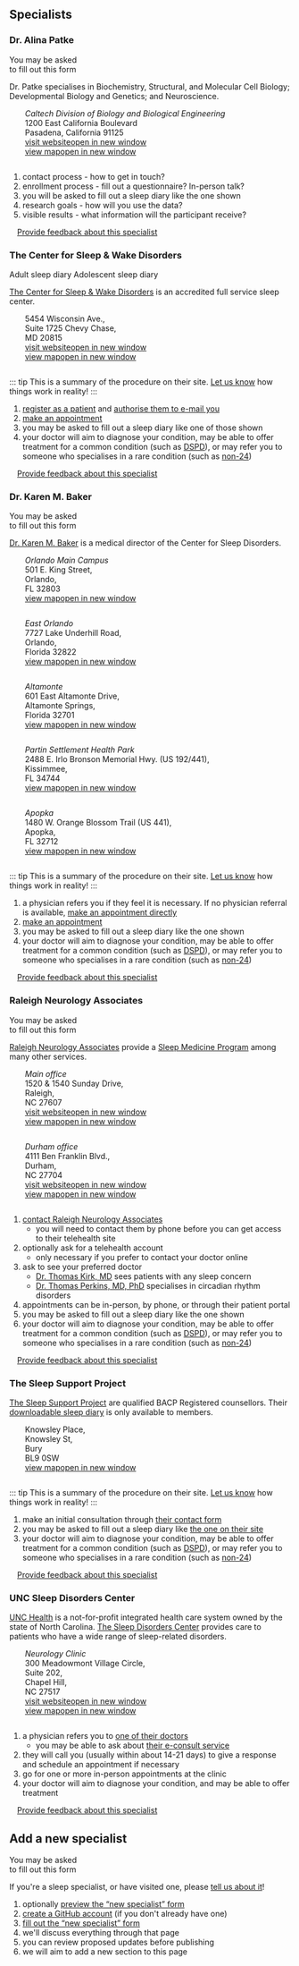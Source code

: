 <!--

  DO NOT EDIT THIS FILE DIRECTLY

  See https://github.com/sleepdiary/docs/blob/main/bin/generate-from-resources.js

 -->

<Map style="margin-top:1em" :markers="markers"/>

## Specialists

### Dr. Alina Patke

<ImageFrame :classes="['reactive']" link="/resources/forms/Dr. Alina Patke/Sleep_Log_without_data.pdf" base="" thumb="/../resources/thumbs/Dr. Alina Patke.jpg">
  You may be asked<br>to fill out this form
</ImageFrame>

Dr. Patke specialises in Biochemistry, Structural, and Molecular Cell Biology; Developmental Biology and Genetics; and Neuroscience.


<ShowOnClick>

<template v-slot:header>

#### Location

</template>

<div class="specialist-location"><div class="specialist-location-key fas fa-location-dot"></div><div><em>Caltech Division of Biology and Biological Engineering</em><br/>1200 East California Boulevard<br/>Pasadena, California 91125</div><div class="specialist-location-key fas fa-link"></div><a class="specialist-location-value" href="https://www.caltech.edu/map/campus/w-m-keck-engineering-laboratories" target="_blank" rel="noopener noreferrer">visit website<span><ExternalLinkIcon/><span class="external-link-icon-sr-only">open in new window</span></span></a><div class="specialist-location-key fas fa-map"></div><a class="specialist-location-value" href="https://maps.google.com/maps/@34.138420581508775,-118.12474313078803,19z" target="_blank" rel="noopener noreferrer">view map<span><ExternalLinkIcon/><span class="external-link-icon-sr-only">open in new window</span></span></a></div>

</ShowOnClick>

<ShowOnClick>

<template v-slot:header>

#### Procedure

</template>

1. contact process - how to get in touch?
2. enrollment process - fill out a questionnaire?  In-person talk?
3. you will be asked to fill out a sleep diary like the one shown
4. research goals - how will you use the data?
5. visible results - what information will the participant receive?

</ShowOnClick>

<div class="page-meta" style="clear:both;padding: 0 1em">

[Provide&nbsp;feedback&nbsp;about&nbsp;this&nbsp;specialist](https://github.com/sleepdiary/resources/issues/new?template=entity-feedback.md&title=Feedback+for+Dr.%20Alina%20Patke) <EntryUpdated date="2022-03-24"/>

</div>

### The Center for Sleep & Wake Disorders

<ImageFrame :classes="['reactive']" link="https://sleepdoc.com/wp-content/uploads/2019/10/sleep_log.pdf" base="" thumb="/../resources/thumbs/Center for Sleep and Wake Disorders-adult.jpg">
  Adult sleep diary
</ImageFrame>

<ImageFrame :classes="['reactive']" link="https://sleepdoc.com/wp-content/uploads/2019/10/Sleep-log-adolescent.pdf" base="" thumb="/../resources/thumbs/Center for Sleep and Wake Disorders-adolescent.jpg">
  Adolescent sleep diary
</ImageFrame>

[The Center for Sleep & Wake Disorders](https://sleepdoc.com/) is an accredited full service sleep center.

<ShowOnClick>

<template v-slot:header>

#### Location

</template>

<div class="specialist-location"><div class="specialist-location-key fas fa-location-dot"></div><div>5454 Wisconsin Ave.,<br/>Suite 1725 Chevy Chase,<br/>MD 20815</div><div class="specialist-location-key fas fa-link"></div><a class="specialist-location-value" href="https://sleepdoc.com/about#facility" target="_blank" rel="noopener noreferrer">visit website<span><ExternalLinkIcon/><span class="external-link-icon-sr-only">open in new window</span></span></a><div class="specialist-location-key fas fa-map"></div><a class="specialist-location-value" href="https://maps.google.com/maps/@38.962789082577665,-77.08724644403178,19z" target="_blank" rel="noopener noreferrer">view map<span><ExternalLinkIcon/><span class="external-link-icon-sr-only">open in new window</span></span></a></div>

</ShowOnClick>

<ShowOnClick>

<template v-slot:header>

#### Procedure

</template>

::: tip
This is a summary of the procedure on their site.  [Let us know](https://github.com/sleepdiary/resources/issues/new?template=procedure-feedback.md&title=Feedback+about+the+procedure+for+The%20Center%20for%20Sleep%20%26%20Wake%20Disorders) how things work in reality!
:::

1. [register as a patient](https://sleepdoc.com/appointments) and [authorise them to e-mail you](http://sleepdoc.com/emailauth)
2. [make an appointment](https://sleepdoc.com/contact-us)
3. you may be asked to fill out a sleep diary like one of those shown
4. your doctor will aim to diagnose your condition, may be able to offer treatment for a common condition (such as [DSPD](https://en.wikipedia.org/wiki/Delayed_sleep_phase_disorder)), or may refer you to someone who specialises in a rare condition (such as [non-24](https://en.wikipedia.org/wiki/Non-24-hour_sleep%E2%80%93wake_disorder))

</ShowOnClick>

<div class="page-meta" style="clear:both;padding: 0 1em">

[Provide&nbsp;feedback&nbsp;about&nbsp;this&nbsp;specialist](https://github.com/sleepdiary/resources/issues/new?template=entity-feedback.md&title=Feedback+for+The%20Center%20for%20Sleep%20%26%20Wake%20Disorders) <EntryUpdated date="2022-03-21"/>

</div>

### Dr. Karen M. Baker

<ImageFrame :classes="['reactive']" link="http://www.orlandosleep.com/forms/sleepdiary_v2.pdf" base="" thumb="/../resources/thumbs/Dr. Karen M. Baker.jpg">
  You may be asked<br>to fill out this form
</ImageFrame>

[Dr. Karen M. Baker](http://www.orlandosleep.com/) is a medical director of the Center for Sleep Disorders.

<ShowOnClick>

<template v-slot:header>

#### Locations

</template>

<div class="specialist-location"><div class="specialist-location-key fas fa-location-dot"></div><div><em>Orlando Main Campus</em><br/>501 E. King Street,<br/>Orlando,<br/>FL 32803</div><div class="specialist-location-key fas fa-map"></div><a class="specialist-location-value" href="https://maps.google.com/maps/@28.57840750276319,-81.3707357577434,19z" target="_blank" rel="noopener noreferrer">view map<span><ExternalLinkIcon/><span class="external-link-icon-sr-only">open in new window</span></span></a></div>
<div class="specialist-location"><div class="specialist-location-key fas fa-location-dot"></div><div><em>East Orlando</em><br/>7727 Lake Underhill Road,<br/>Orlando,<br/>Florida 32822</div><div class="specialist-location-key fas fa-map"></div><a class="specialist-location-value" href="https://maps.google.com/maps/@28.540574207076485,-81.28042285192419,19z" target="_blank" rel="noopener noreferrer">view map<span><ExternalLinkIcon/><span class="external-link-icon-sr-only">open in new window</span></span></a></div>
<div class="specialist-location"><div class="specialist-location-key fas fa-location-dot"></div><div><em>Altamonte</em><br/>601 East Altamonte Drive,<br/>Altamonte Springs,<br/>Florida 32701</div><div class="specialist-location-key fas fa-map"></div><a class="specialist-location-value" href="https://maps.google.com/maps/@28.666869116019466,-81.36967268657777,19z" target="_blank" rel="noopener noreferrer">view map<span><ExternalLinkIcon/><span class="external-link-icon-sr-only">open in new window</span></span></a></div>
<div class="specialist-location"><div class="specialist-location-key fas fa-location-dot"></div><div><em>Partin Settlement Health Park</em><br/>2488 E. Irlo Bronson Memorial Hwy. (US 192/441),<br/>Kissimmee,<br/>FL 34744</div><div class="specialist-location-key fas fa-map"></div><a class="specialist-location-value" href="https://maps.google.com/maps/@28.277648997831967,-81.34272387309291,19z" target="_blank" rel="noopener noreferrer">view map<span><ExternalLinkIcon/><span class="external-link-icon-sr-only">open in new window</span></span></a></div>
<div class="specialist-location"><div class="specialist-location-key fas fa-location-dot"></div><div><em>Apopka</em><br/>1480 W. Orange Blossom Trail (US 441),<br/>Apopka,<br/>FL 32712</div><div class="specialist-location-key fas fa-map"></div><a class="specialist-location-value" href="https://maps.google.com/maps/@28.68570028373127,-81.53690937123332,19z" target="_blank" rel="noopener noreferrer">view map<span><ExternalLinkIcon/><span class="external-link-icon-sr-only">open in new window</span></span></a></div>

</ShowOnClick>

<ShowOnClick>

<template v-slot:header>

#### Procedure

</template>

::: tip
This is a summary of the procedure on their site.  [Let us know](https://github.com/sleepdiary/resources/issues/new?template=procedure-feedback.md&title=Feedback+about+the+procedure+for+Dr.%20Karen%20M.%20Baker) how things work in reality!
:::

1. a physician refers you if they feel it is necessary.  If no physician referral is available, [make an appointment directly](http://www.orlandosleep.com/make-an-appointment.htm)
2. [make an appointment](http://www.orlandosleep.com/appointment-form.htm)
3. you may be asked to fill out a sleep diary like the one shown
4. your doctor will aim to diagnose your condition, may be able to offer treatment for a common condition (such as [DSPD](https://en.wikipedia.org/wiki/Delayed_sleep_phase_disorder)), or may refer you to someone who specialises in a rare condition (such as [non-24](https://en.wikipedia.org/wiki/Non-24-hour_sleep%E2%80%93wake_disorder))

</ShowOnClick>

<div class="page-meta" style="clear:both;padding: 0 1em">

[Provide&nbsp;feedback&nbsp;about&nbsp;this&nbsp;specialist](https://github.com/sleepdiary/resources/issues/new?template=entity-feedback.md&title=Feedback+for+Dr.%20Karen%20M.%20Baker) <EntryUpdated date="2022-03-21"/>

</div>

### Raleigh Neurology Associates

<ImageFrame :classes="['reactive']" link="/resources/forms/Raleigh Neurology Associates/Raleigh_Neurology_Sleep_Chart_blank.pdf" base="" thumb="/../resources/thumbs/Raleigh Neurology Associates.jpg">
  You may be asked<br>to fill out this form
</ImageFrame>

[Raleigh Neurology Associates](https://www.raleighneurology.com/about-us/who-we-are/) provide a [Sleep Medicine Program](https://www.raleighneurology.com/specialties-services/sleep-medicine/) among many other services.

<ShowOnClick>

<template v-slot:header>

#### Locations

</template>

<div class="specialist-location"><div class="specialist-location-key fas fa-location-dot"></div><div><em>Main office</em><br/>1520 & 1540 Sunday Drive,<br/>Raleigh,<br/>NC 27607</div><div class="specialist-location-key fas fa-link"></div><a class="specialist-location-value" href="https://www.raleighneurology.com/about-us/locations-directions/#locationwrap" target="_blank" rel="noopener noreferrer">visit website<span><ExternalLinkIcon/><span class="external-link-icon-sr-only">open in new window</span></span></a><div class="specialist-location-key fas fa-map"></div><a class="specialist-location-value" href="https://maps.google.com/maps/@35.80053098712522,-78.73183784706966,19z" target="_blank" rel="noopener noreferrer">view map<span><ExternalLinkIcon/><span class="external-link-icon-sr-only">open in new window</span></span></a></div>
<div class="specialist-location"><div class="specialist-location-key fas fa-location-dot"></div><div><em>Durham office</em><br/>4111 Ben Franklin Blvd.,<br/>Durham,<br/>NC 27704</div><div class="specialist-location-key fas fa-link"></div><a class="specialist-location-value" href="https://www.raleighneurology.com/about-us/locations-directions/#durham" target="_blank" rel="noopener noreferrer">visit website<span><ExternalLinkIcon/><span class="external-link-icon-sr-only">open in new window</span></span></a><div class="specialist-location-key fas fa-map"></div><a class="specialist-location-value" href="https://maps.google.com/maps/@36.04620121418172,-78.89819192723982,19z" target="_blank" rel="noopener noreferrer">view map<span><ExternalLinkIcon/><span class="external-link-icon-sr-only">open in new window</span></span></a></div>

</ShowOnClick>

<ShowOnClick>

<template v-slot:header>

#### Procedure

</template>

1. [contact Raleigh Neurology Associates](https://www.raleighneurology.com/about-us/ways-to-contact-us/#makeappointment)
   * you will need to contact them by phone before you can get access to their telehealth site
2. optionally ask for a telehealth account
   * only necessary if you prefer to contact your doctor online
3. ask to see your preferred doctor
   * [Dr. Thomas Kirk, MD](https://www.raleighneurology.com/about-us/meet-our-physicians/thomas-kirk-md/) sees patients with any sleep concern
   * [Dr. Thomas Perkins, MD, PhD](https://www.raleighneurology.com/about-us/meet-our-physicians/thomas-perkins-md-phd/) specialises in circadian rhythm disorders
4. appointments can be in-person, by phone, or through their patient portal
5. you may be asked to fill out a sleep diary like the one shown
6. your doctor will aim to diagnose your condition, may be able to offer treatment for a common condition (such as [DSPD](https://en.wikipedia.org/wiki/Delayed_sleep_phase_disorder)), or may refer you to someone who specialises in a rare condition (such as [non-24](https://en.wikipedia.org/wiki/Non-24-hour_sleep%E2%80%93wake_disorder))

</ShowOnClick>

<div class="page-meta" style="clear:both;padding: 0 1em">

[Provide&nbsp;feedback&nbsp;about&nbsp;this&nbsp;specialist](https://github.com/sleepdiary/resources/issues/new?template=entity-feedback.md&title=Feedback+for+Raleigh%20Neurology%20Associates) <EntryUpdated date="2022-03-21"/>

</div>

### The Sleep Support Project

[The Sleep Support Project](https://sleepsupportproject.org/about/) are qualified BACP Registered counsellors.  Their [downloadable sleep diary](https://sleepsupportproject.org/sleep-diary-2/) is only available to members.


<ShowOnClick>

<template v-slot:header>

#### Location

</template>

<div class="specialist-location"><div class="specialist-location-key fas fa-location-dot"></div><div>Knowsley Place,<br/>Knowsley St,<br/>Bury<br/>BL9 0SW</div><div class="specialist-location-key fas fa-map"></div><a class="specialist-location-value" href="https://maps.google.com/maps/@53.59028181972621,-2.2989824405785266,19z" target="_blank" rel="noopener noreferrer">view map<span><ExternalLinkIcon/><span class="external-link-icon-sr-only">open in new window</span></span></a></div>

</ShowOnClick>

<ShowOnClick>

<template v-slot:header>

#### Procedure

</template>

::: tip
This is a summary of the procedure on their site.  [Let us know](https://github.com/sleepdiary/resources/issues/new?template=procedure-feedback.md&title=Feedback+about+the+procedure+for+The%20Sleep%20Support%20Project) how things work in reality!
:::

1. make an initial consultation through [their contact form](https://www.raleighneurology.com/about-us/ways-to-contact-us/#makeappointment)
3. you may be asked to fill out a sleep diary like [the one on their site](https://sleepsupportproject.org/sleep-diary-2/)
4. your doctor will aim to diagnose your condition, may be able to offer treatment for a common condition (such as [DSPD](https://en.wikipedia.org/wiki/Delayed_sleep_phase_disorder)), or may refer you to someone who specialises in a rare condition (such as [non-24](https://en.wikipedia.org/wiki/Non-24-hour_sleep%E2%80%93wake_disorder))

</ShowOnClick>

<div class="page-meta" style="clear:both;padding: 0 1em">

[Provide&nbsp;feedback&nbsp;about&nbsp;this&nbsp;specialist](https://github.com/sleepdiary/resources/issues/new?template=entity-feedback.md&title=Feedback+for+The%20Sleep%20Support%20Project) <EntryUpdated date="2022-03-21"/>

</div>

### UNC Sleep Disorders Center

[UNC Health](https://www.unchealthcare.org/) is a not-for-profit integrated health care system owned by the state of North Carolina.  [The Sleep Disorders Center](https://www.uncmedicalcenter.org/uncmc/care-treatment/neurology/sleep-disorders/) provides care to patients who have a wide range of sleep-related disorders.


<ShowOnClick>

<template v-slot:header>

#### Location

</template>

<div class="specialist-location"><div class="specialist-location-key fas fa-location-dot"></div><div><em>Neurology Clinic</em><br/>300 Meadowmont Village Circle,<br/>Suite 202,<br/>Chapel Hill,<br/>NC 27517</div><div class="specialist-location-key fas fa-link"></div><a class="specialist-location-value" href="https://www.uncmedicalcenter.org/uncmc/hospitals-locations/profile/unc-hospitals-neurology-clinic/" target="_blank" rel="noopener noreferrer">visit website<span><ExternalLinkIcon/><span class="external-link-icon-sr-only">open in new window</span></span></a><div class="specialist-location-key fas fa-map"></div><a class="specialist-location-value" href="https://maps.google.com/maps/@35.904673699064354,-79.01186058561848,19z" target="_blank" rel="noopener noreferrer">view map<span><ExternalLinkIcon/><span class="external-link-icon-sr-only">open in new window</span></span></a></div>

</ShowOnClick>

<ShowOnClick>

<template v-slot:header>

#### Procedure

</template>

1. a physician refers you to [one of their doctors](https://www.med.unc.edu/neurology/divisions/sleep-1/sleep-team/)
   * you may be able to ask about [their e-consult service](https://www.med.unc.edu/neurology/new-patient-referrals-1/adult-referrals/adult-neurology-e-consults/)
2. they will call you (usually within about 14-21 days) to give a response and schedule an appointment if necessary
3. go for one or more in-person appointments at the clinic
4. your doctor will aim to diagnose your condition, and may be able to offer treatment

</ShowOnClick>

<div class="page-meta" style="clear:both;padding: 0 1em">

[Provide&nbsp;feedback&nbsp;about&nbsp;this&nbsp;specialist](https://github.com/sleepdiary/resources/issues/new?template=entity-feedback.md&title=Feedback+for+UNC%20Sleep%20Disorders%20Center) <EntryUpdated date="2022-03-23"/>

</div>


## Add a new specialist

<ImageFrame :classes="['reactive']" link="https://github.com/sleepdiary/resources/issues/new?assignees=&labels=entities%2Ctriage&template=new-specialist.yaml&title=%5BNew+specialist%5D%3A+" thumb="/specialists/add.png">
  You may be asked<br>to fill out this form
</ImageFrame>

If you're a sleep specialist, or have visited one, please [tell us about it](https://github.com/sleepdiary/resources/issues/new?assignees=&labels=entities%2Ctriage&template=new-specialist.yaml&title=%5BNew+specialist%5D%3A+)!

<ShowOnClick>

<template v-slot:header>

#### Procedure

</template>

1. optionally [preview the &ldquo;new specialist&rdquo; form](https://github.com/sleepdiary/resources/blob/main/.github/ISSUE_TEMPLATE/new-specialist.yaml)
2. [create a GitHub account](https://github.com/signup) (if you don't already have one)
3. [fill out the &ldquo;new specialist&rdquo; form](https://github.com/sleepdiary/resources/issues/new?assignees=&labels=entities%2Ctriage&template=new-specialist.yaml&title=%5BNew+specialist%5D%3A+)
4. we'll discuss everything through that page
5. you can review proposed updates before publishing
6. we will aim to add a new section to this page

</ShowOnClick>

<style>
.specialist-popup,
.specialist-location {
  display: grid;
  grid-template-columns: 2em 1fr;
  grid-template-rows: repeat(3, min-content);
}
.specialist-popup {
  width:300px;
  max-width:50vw;
}
.specialist-location {
  margin-bottom: 2em;
}
.specialist-popup-header {
  grid-column-start: 1;
  grid-column-end: 3;
  padding: 1em 0;
  font-weight: bold;
  text-align: center;
}
.specialist-popup-key,
.specialist-location-key {
  grid-column: 1;
  margin-top: 1px;
  font-size: 1em;
  text-align: center;
}
.specialist-location-key {
  margin-top: 4px;
}
.specialist-popup-value,
.specialist-location-value {
  grid-column: 2;
}
.specialist-popup-footer {
  grid-column-start: 1;
  grid-column-end: 3;
  display: block;
  text-align: center;
  padding-top: 1em
}

</style>

<script>
export default {
  data() {
    return {
      markers: [{"z_index_offset":1000,"location":["34.138420581508775","-118.12474313078803"],"icon":"researcher","shape":"circle","tooltip":"Dr. Alina Patke: Caltech Division of Biology and Biological Engineering","popup":"<div class=\"specialist-popup\"><div class=\"specialist-popup-header\">Dr. Alina Patke</div><div class=\"specialist-popup-key fas fa-location-dot\"></div><div class=\"specialist-popup-value\"><em>Caltech Division of Biology and Biological Engineering</em><br/>1200 East California Boulevard<br/>Pasadena, California 91125</div><div class=\"specialist-popup-key fas fa-circle\"></div><div class=\"specialist-popup-value\">Can be contacted directly</div><div class=\"specialist-popup-key fas fa-user-graduate\"></div><div class=\"specialist-popup-value\">Researcher</div><a class=\"specialist-popup-footer\" href=\"#dr-alina-patke\">Learn more</a></div>"},{"z_index_offset":1000,"location":["38.962789082577665","-77.08724644403178"],"icon":"physician","shape":"circle","tooltip":"The Center for Sleep & Wake Disorders","popup":"<div class=\"specialist-popup\"><div class=\"specialist-popup-header\">The Center for Sleep & Wake Disorders</div><div class=\"specialist-popup-key fas fa-location-dot\"></div><div class=\"specialist-popup-value\">5454 Wisconsin Ave.,<br/>Suite 1725 Chevy Chase,<br/>MD 20815</div><div class=\"specialist-popup-key fas fa-circle\"></div><div class=\"specialist-popup-value\">Can be contacted directly</div><div class=\"specialist-popup-key fas fa-user-doctor\"></div><div class=\"specialist-popup-value\">Physician</div><a class=\"specialist-popup-footer\" href=\"#the-center-for-sleep-wake-disorders\">Learn more</a></div>"},{"z_index_offset":0,"location":["28.57840750276319","-81.3707357577434"],"icon":"physician","shape":"square","tooltip":"Dr. Karen M. Baker: Orlando Main Campus","popup":"<div class=\"specialist-popup\"><div class=\"specialist-popup-header\">Dr. Karen M. Baker</div><div class=\"specialist-popup-key fas fa-location-dot\"></div><div class=\"specialist-popup-value\"><em>Orlando Main Campus</em><br/>501 E. King Street,<br/>Orlando,<br/>FL 32803</div><div class=\"specialist-popup-key fas fa-square\"></div><div class=\"specialist-popup-value\">Must be referred by another specialist</div><div class=\"specialist-popup-key fas fa-user-doctor\"></div><div class=\"specialist-popup-value\">Physician</div><a class=\"specialist-popup-footer\" href=\"#dr-karen-m-baker\">Learn more</a></div>"},{"z_index_offset":0,"location":["28.540574207076485","-81.28042285192419"],"icon":"physician","shape":"square","tooltip":"Dr. Karen M. Baker: East Orlando","popup":"<div class=\"specialist-popup\"><div class=\"specialist-popup-header\">Dr. Karen M. Baker</div><div class=\"specialist-popup-key fas fa-location-dot\"></div><div class=\"specialist-popup-value\"><em>East Orlando</em><br/>7727 Lake Underhill Road,<br/>Orlando,<br/>Florida 32822</div><div class=\"specialist-popup-key fas fa-square\"></div><div class=\"specialist-popup-value\">Must be referred by another specialist</div><div class=\"specialist-popup-key fas fa-user-doctor\"></div><div class=\"specialist-popup-value\">Physician</div><a class=\"specialist-popup-footer\" href=\"#dr-karen-m-baker\">Learn more</a></div>"},{"z_index_offset":0,"location":["28.666869116019466","-81.36967268657777"],"icon":"physician","shape":"square","tooltip":"Dr. Karen M. Baker: Altamonte","popup":"<div class=\"specialist-popup\"><div class=\"specialist-popup-header\">Dr. Karen M. Baker</div><div class=\"specialist-popup-key fas fa-location-dot\"></div><div class=\"specialist-popup-value\"><em>Altamonte</em><br/>601 East Altamonte Drive,<br/>Altamonte Springs,<br/>Florida 32701</div><div class=\"specialist-popup-key fas fa-square\"></div><div class=\"specialist-popup-value\">Must be referred by another specialist</div><div class=\"specialist-popup-key fas fa-user-doctor\"></div><div class=\"specialist-popup-value\">Physician</div><a class=\"specialist-popup-footer\" href=\"#dr-karen-m-baker\">Learn more</a></div>"},{"z_index_offset":0,"location":["28.277648997831967","-81.34272387309291"],"icon":"physician","shape":"square","tooltip":"Dr. Karen M. Baker: Partin Settlement Health Park","popup":"<div class=\"specialist-popup\"><div class=\"specialist-popup-header\">Dr. Karen M. Baker</div><div class=\"specialist-popup-key fas fa-location-dot\"></div><div class=\"specialist-popup-value\"><em>Partin Settlement Health Park</em><br/>2488 E. Irlo Bronson Memorial Hwy. (US 192/441),<br/>Kissimmee,<br/>FL 34744</div><div class=\"specialist-popup-key fas fa-square\"></div><div class=\"specialist-popup-value\">Must be referred by another specialist</div><div class=\"specialist-popup-key fas fa-user-doctor\"></div><div class=\"specialist-popup-value\">Physician</div><a class=\"specialist-popup-footer\" href=\"#dr-karen-m-baker\">Learn more</a></div>"},{"z_index_offset":0,"location":["28.68570028373127","-81.53690937123332"],"icon":"physician","shape":"square","tooltip":"Dr. Karen M. Baker: Apopka","popup":"<div class=\"specialist-popup\"><div class=\"specialist-popup-header\">Dr. Karen M. Baker</div><div class=\"specialist-popup-key fas fa-location-dot\"></div><div class=\"specialist-popup-value\"><em>Apopka</em><br/>1480 W. Orange Blossom Trail (US 441),<br/>Apopka,<br/>FL 32712</div><div class=\"specialist-popup-key fas fa-square\"></div><div class=\"specialist-popup-value\">Must be referred by another specialist</div><div class=\"specialist-popup-key fas fa-user-doctor\"></div><div class=\"specialist-popup-value\">Physician</div><a class=\"specialist-popup-footer\" href=\"#dr-karen-m-baker\">Learn more</a></div>"},{"z_index_offset":1000,"location":["35.80053098712522","-78.73183784706966"],"icon":"physician","shape":"circle","tooltip":"Raleigh Neurology Associates: Main office","popup":"<div class=\"specialist-popup\"><div class=\"specialist-popup-header\">Raleigh Neurology Associates</div><div class=\"specialist-popup-key fas fa-location-dot\"></div><div class=\"specialist-popup-value\"><em>Main office</em><br/>1520 & 1540 Sunday Drive,<br/>Raleigh,<br/>NC 27607</div><div class=\"specialist-popup-key fas fa-circle\"></div><div class=\"specialist-popup-value\">Can be contacted directly</div><div class=\"specialist-popup-key fas fa-user-doctor\"></div><div class=\"specialist-popup-value\">Physician</div><a class=\"specialist-popup-footer\" href=\"#raleigh-neurology-associates\">Learn more</a></div>"},{"z_index_offset":1000,"location":["36.04620121418172","-78.89819192723982"],"icon":"physician","shape":"circle","tooltip":"Raleigh Neurology Associates: Durham office","popup":"<div class=\"specialist-popup\"><div class=\"specialist-popup-header\">Raleigh Neurology Associates</div><div class=\"specialist-popup-key fas fa-location-dot\"></div><div class=\"specialist-popup-value\"><em>Durham office</em><br/>4111 Ben Franklin Blvd.,<br/>Durham,<br/>NC 27704</div><div class=\"specialist-popup-key fas fa-circle\"></div><div class=\"specialist-popup-value\">Can be contacted directly</div><div class=\"specialist-popup-key fas fa-user-doctor\"></div><div class=\"specialist-popup-value\">Physician</div><a class=\"specialist-popup-footer\" href=\"#raleigh-neurology-associates\">Learn more</a></div>"},{"z_index_offset":1000,"location":["53.59028181972621","-2.2989824405785266"],"icon":"physician","shape":"circle","tooltip":"The Sleep Support Project","popup":"<div class=\"specialist-popup\"><div class=\"specialist-popup-header\">The Sleep Support Project</div><div class=\"specialist-popup-key fas fa-location-dot\"></div><div class=\"specialist-popup-value\">Knowsley Place,<br/>Knowsley St,<br/>Bury<br/>BL9 0SW</div><div class=\"specialist-popup-key fas fa-circle\"></div><div class=\"specialist-popup-value\">Can be contacted directly</div><div class=\"specialist-popup-key fas fa-user-doctor\"></div><div class=\"specialist-popup-value\">Physician</div><a class=\"specialist-popup-footer\" href=\"#the-sleep-support-project\">Learn more</a></div>"},{"z_index_offset":0,"location":["35.904673699064354","-79.01186058561848"],"icon":"physician","shape":"square","tooltip":"UNC Sleep Disorders Center: Neurology Clinic","popup":"<div class=\"specialist-popup\"><div class=\"specialist-popup-header\">UNC Sleep Disorders Center</div><div class=\"specialist-popup-key fas fa-location-dot\"></div><div class=\"specialist-popup-value\"><em>Neurology Clinic</em><br/>300 Meadowmont Village Circle,<br/>Suite 202,<br/>Chapel Hill,<br/>NC 27517</div><div class=\"specialist-popup-key fas fa-square\"></div><div class=\"specialist-popup-value\">Must be referred by another specialist</div><div class=\"specialist-popup-key fas fa-user-doctor\"></div><div class=\"specialist-popup-value\">Physician</div><a class=\"specialist-popup-footer\" href=\"#unc-sleep-disorders-center\">Learn more</a></div>"}],
    };
  },
}
</script>
